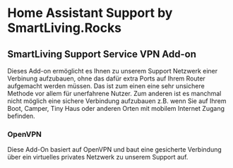 # Home Assistant Support by SmartLiving.Rocks
## SmartLiving Support Service VPN Add-on
Dieses Add-on ermöglicht es Ihnen zu unserem Support Netzwerk einer Verbinung aufzubauen, ohne das dafür extra Ports auf Ihrem Router aufgemacht werden müssen. Das ist zum einen eine sehr unsichere Methode vor allem für unerfahrene Nutzer. Zum anderen ist es manchmal nicht möglich eine sichere Verbindung aufzubauen z.B. wenn Sie auf Ihrem Boot, Camper, Tiny Haus oder anderen Orten mit mobilem Internet Zugang befinden. 

### OpenVPN
Diese Add-On basiert auf OpenVPN und baut eine gesicherte Verbindung über ein virtuelles privates Netzwerk zu unserem Support auf. 


